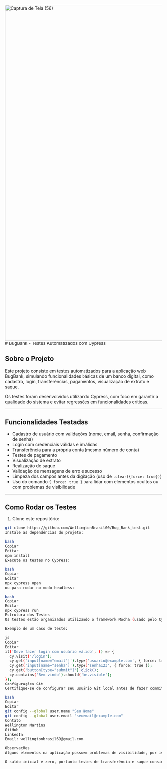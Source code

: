 <img width="1920" height="1080" alt="Captura de Tela (56)" src="https://github.com/user-attachments/assets/56d7ab4d-3d05-41fa-a840-4e5490d296f1" />
# BugBank - Testes Automatizados com Cypress

## Sobre o Projeto

Este projeto consiste em testes automatizados para a aplicação web BugBank, simulando funcionalidades básicas de um banco digital, como cadastro, login, transferências, pagamentos, visualização de extrato e saque.

Os testes foram desenvolvidos utilizando Cypress, com foco em garantir a qualidade do sistema e evitar regressões em funcionalidades críticas.

---

## Funcionalidades Testadas

- Cadastro de usuário com validações (nome, email, senha, confirmação de senha)
- Login com credenciais válidas e inválidas
- Transferência para a própria conta (mesmo número de conta)
- Testes de pagamento
- Visualização de extrato
- Realização de saque
- Validação de mensagens de erro e sucesso
- Limpeza dos campos antes da digitação (uso de `.clear({force: true})`)
- Uso do comando `{ force: true }` para lidar com elementos ocultos ou com problemas de visibilidade

---

## Como Rodar os Testes

1. Clone este repositório:

```bash
git clone https://github.com/WellingtonBrasil00/Bug_Bank_test.git
Instale as dependências do projeto:

bash
Copiar
Editar
npm install
Execute os testes no Cypress:

bash
Copiar
Editar
npx cypress open
ou para rodar no modo headless:

bash
Copiar
Editar
npx cypress run
Estrutura dos Testes
Os testes estão organizados utilizando o framework Mocha (usado pelo Cypress), com blocos describe e it para definir as suítes e os casos de teste.

Exemplo de um caso de teste:

js
Copiar
Editar
it('Deve fazer login com usuário válido', () => {
  cy.visit('/login');
  cy.get('input[name="email"]').type('usuario@example.com', { force: true });
  cy.get('input[name="senha"]').type('senha123', { force: true });
  cy.get('button[type="submit"]').click();
  cy.contains('Bem vindo').should('be.visible');
});
Configurações Git
Certifique-se de configurar seu usuário Git local antes de fazer commits:

bash
Copiar
Editar
git config --global user.name "Seu Nome"
git config --global user.email "seuemail@example.com"
Contato
Wellington Martins
GitHub
LinkedIn
Email: wellingtonbrasil69@gmail.com

Observações
Alguns elementos na aplicação possuem problemas de visibilidade, por isso usamos o { force: true } para forçar ações do Cypress.

O saldo inicial é zero, portanto testes de transferência e saque consideram validação de saldo.


